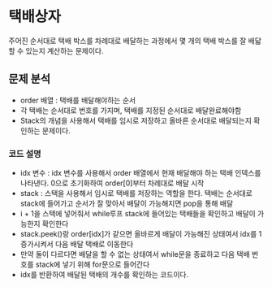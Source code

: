 # 택배상자
주어진 순서대로 택배 박스를 차례대로 배달하는 과정에서 몇 개의 택배 박스를 잘 배닯할 수 있는지 계산하는 문제이다.

## 문제 분석
- order 배열 : 택배를 배달해야하는 순서
- 각 택배는 순서대로 번호를 가지며, 택배를 지정된 순서대로 배달완료해야함
- Stack의 개념을 사용해서 택배를 임시로 저장하고 올바른 순서대로 배달되는지 확인하는 문제이다.

### 코드 설명
- idx 변수 : idx 변수를 사용해서 order 배열에서 현재 배달해야 하는 택배 인덱스를 나타낸다. 0으로 초기화하여 order[0]부터 차례대로 배달 시작
- stack : 스택을 사용해서 임시로 택배를 저장하는 역할을 한다. 택배는 순서대로 stack에 들어가고 순서가 잘 맞아서 배달이 가능해지면 pop을 통해 배달
- i + 1을 스택에 넣어줘서 while루프 stack에 들어있는 택배들을 확인하고 배달이 가능한지 확인한다
- stack.peek()랑 order[idx]가 같으면 올바르게 배달이 가능해진 상태여서 idx를 1증가시켜서 다음 배달 택배로 이동한다
- 만약 둘이 다르다면 배달을 할 수 없는 상태여서 while문을 종료하고 다음 택배 번호를 stack에 넣기 위해 for문으로 들어간다
- idx를 반환하여 배달된 택배의 개수를 확인하는 코드이다.
